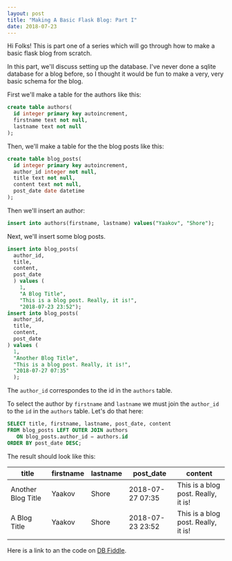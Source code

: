 ```yaml
---
layout: post
title: "Making A Basic Flask Blog: Part I"
date: 2018-07-23
---
```


Hi Folks! This is part one of a series which will go through how to make a basic flask blog from scratch.

In this part, we'll discuss setting up the database. I've never done a sqlite database for a blog before, so I thought it would be fun to make a very, very basic schema for the blog.

First we'll make a table for the authors like this:

```sql
create table authors(
  id integer primary key autoincrement,
  firstname text not null,
  lastname text not null
);
```

Then, we'll make a table for the the blog posts like this:

```sql
create table blog_posts(
  id integer primary key autoincrement,
  author_id integer not null,
  title text not null,
  content text not null,
  post_date date datetime
);
```

Then we'll insert an author:

```sql
insert into authors(firstname, lastname) values("Yaakov", "Shore");
```

Next, we'll insert some blog posts.

```sql
insert into blog_posts(
  author_id,
  title,
  content,
  post_date
  ) values (
    1,
    "A Blog Title",
    "This is a blog post. Really, it is!",
    "2018-07-23 23:52");
insert into blog_posts(
  author_id,
  title,
  content,
  post_date
) values (
  1,
  "Another Blog Title",
  "This is a blog post. Really, it is!",
  "2018-07-27 07:35"
  );
```

The `author_id` correspondes to the id in the `authors` table.

To select the author by `firstname` and `lastname` we must join the `author_id` to the `id` in the `authors` table. Let's do that here:

```sql
SELECT title, firstname, lastname, post_date, content
FROM blog_posts LEFT OUTER JOIN authors
   ON blog_posts.author_id = authors.id
ORDER BY post_date DESC;
```

The result should look like this:

| title              | firstname | lastname | post_date           | content                             |
|--------------------|-----------|----------|---------------------|-------------------------------------|
| Another Blog Title | Yaakov    | Shore    | 2018-07-27 07:35    | This is a blog post. Really, it is! |
| A Blog Title       | Yaakov    | Shore    | 2018-07-23 23:52    | This is a blog post. Really, it is! |
|                    |           |          |                     |                                     |

Here is a link to an the code on [DB Fiddle](https://www.db-fiddle.com/f/k3mRqJwFRWVoPEaKAqQyV3/2).